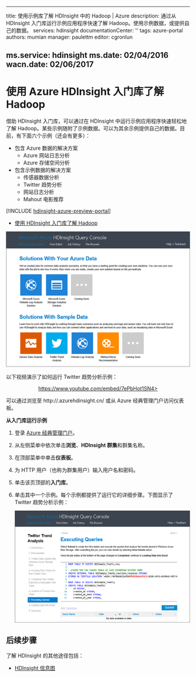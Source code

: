 <!-- not suitable for Mooncake -->

---
title: 使用示例库了解 HDInsight 中的 Hadoop | Azure
description: 通过从 HDInsight 入门库运行示例应用程序快速了解 Hadoop。使用示例数据，或提供自己的数据。
services: hdinsight
documentationCenter: ''
tags: azure-portal
authors: mumian
manager: paulettm
editor: cgronlun

ms.service: hdinsight
ms.date: 02/04/2016
wacn.date: 02/06/2017
---

# 使用 Azure HDInsight 入门库了解 Hadoop

借助 HDInsight 入门库，可以通过在 HDInsight 中运行示例应用程序快速轻松地了解 Hadoop。某些示例随附了示例数据。可以为其余示例提供自己的数据。目前，有下面六个示例（还会有更多）：

- 包含 Azure 数据的解决方案
    - Azure 网站日志分析
    - Azure 存储空间分析
- 包含示例数据的解决方案
    - 传感器数据分析
    - Twitter 趋势分析
    - 网站日志分析
    - Mahout 电影推荐

[!INCLUDE [hdinsight-azure-preview-portal](../includes/hdinsight-azure-preview-portal.md)]

* [使用 HDInsight 入门库了解 Hadoop](./hdinsight-learn-hadoop-use-sample-gallery.md)

![包括示例数据的 HDInsight Hadoop、Storm 和 HBase 入门库解决方案。][hdinsight.sample.gallery]

以下视频演示了如何运行 Twitter 趋势分析示例：

<center><a href="https://www.youtube.com/embed/7ePbHot1SN4">https://www.youtube.com/embed/7ePbHot1SN4></a></center>

可以通过浏览至 http://<YourHDInsightClusterName>.azurehdinsight.cn/ 或从 Azure 经典管理门户访问仪表板。

**从入门库运行示例**

1. 登录 [Azure 经典管理门户][azure.portal]。
2. 从左侧菜单中依次单击**浏览**、**HDInsight 群集**和群集名称。
3. 在顶部菜单中单击**仪表板**。
4. 为 HTTP 用户（也称为群集用户）输入用户名和密码。
6. 单击该页顶部的**入门库**。
7. 单击其中一个示例。每个示例都提供了运行它的详细步骤。下图显示了 Twitter 趋势分析示例：

    ![HDInsight Twitter 趋势分析示例][hdinsight.twitter.sample]

## 后续步骤
了解 HDInsight 的其他途径包括：

- [HDInsight 信息图][hdinsight.infographic]

<!--Image references-->
[hdinsight.sample.gallery]: ./media/hdinsight-learn-hadoop-use-sample-gallery/HDInsight-Getting-Started-Gallery.png
[hdinsight.twitter.sample]: ./media/hdinsight-learn-hadoop-use-sample-gallery/HDInsight-Twitter-Trend-Analysis-sample.png

<!--Link references-->
[hdinsight.learn.map]: /documentation/articles/hdinsight-learn-map
[hdinsight.infographic]: http://go.microsoft.com/fwlink/?linkid=523960
[azure.portal]: https://manage.windowsazure.cn

<!---HONumber=Mooncake_Quality_Review_1202_2016-->